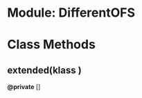 # Module: DifferentOFS
    



# Class Methods
## extended(klass ) [](#method-c-extended)
**@private** [] 


